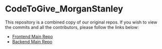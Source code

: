 # CodeToGive_MorganStanley

This repository is a combined copy of our original repos. If you wish to view the commits and all the contributors, please follow the links below:

- [Frontend Main Repo](https://github.com/Shorya18/Team18_05/tree/4e074e31f9fe10b4dc0242da9ccba2eee40d6d6c)
- [Backend Main Repo](https://github.com/Ved142/Team18_Backend/tree/989a95e7d9ea336dc329261156ab5f361a1e8b12)
